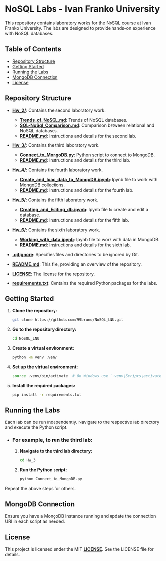 # NoSQL Labs - Ivan Franko University

This repository contains laboratory works for the NoSQL course at Ivan Franko University. The labs are designed to provide hands-on experience with NoSQL databases.

## Table of Contents

- [Repository Structure](#repository-structure)
- [Getting Started](#getting-started)
- [Running the Labs](#running-the-labs)
- [MongoDB Connection](#mongodb-connection)
- [License](#license)

## Repository Structure

- **[Hw_2/](Hw_2/)**: Contains the second laboratory work.
  - **[Trends_of_NoSQL.md](Hw_2%2FTrends_of_NoSQL.md)**: Trends of NoSQL databases.
  - **[SQL-NoSql_Comparison.md](Hw_2/SQL-NoSql_Comparison.md)**: Comparison between relational and NoSQL databases.
  - **[README.md](Hw_2/README.md)**: Instructions and details for the second lab.
- **[Hw_3/](Hw_3/)**: Contains the third laboratory work.
  - **[Connect_to_MongoDB.py](Hw_3/Connect_to_MongoDB.py)**: Python script to connect to MongoDB.
  - **[README.md](Hw_3/README.md)**: Instructions and details for the third lab.
- **[Hw_4/](Hw_4/)**: Contains the fourth laboratory work.
  - **[Create_and_load_data_to_MongoDB.ipynb](Hw_4/Create_and_load_data_to_MongoDB.ipynb)**: Ipynb file to work with MongoDB collections.
  - **[README.md](Hw_4/README.md)**: Instructions and details for the fourth lab. 
- **[Hw_5/](Hw_5/)**: Contains the fifth laboratory work.
  - **[Creating_and_Editing_db.ipynb](Hw_5/2FCreating_and_Editing_db.ipynb)**: Ipynb file to create and edit a database.
  - **[README.md](Hw_5/README.md)**: Instructions and details for the fifth lab.
- **[Hw_6/](Hw_6/)**: Contains the sixth laboratory work.
  - **[Working_with_data.ipynb](Hw_6/Working_with_data.ipynb)**: Ipynb file to work with data in MongoDB.
  - **[README.md](Hw_6/README.md)**: Instructions and details for the sixth lab.

- **[.gitignore](.gitignore)**: Specifies files and directories to be ignored by Git.
- **[README.md](README.md)**: This file, providing an overview of the repository.
- **[LICENSE](LICENSE)**: The license for the repository.
- **[requirements.txt](requirements.txt)**: Contains the required Python packages for the labs.

## Getting Started

1. **Clone the repository:**
   ```sh
   git clone https://github.com/99bruno/NoSQL_LNU.git
   ```
2. **Go to the repository directory:**
   ```sh
   cd NoSQL_LNU
   ```
   
3. **Create a virtual environment:**
    ```sh
    python -m venv .venv
    ```
   
4. **Set up the virtual environment:**
    ```sh
    source .venv/bin/activate  # On Windows use `.venv\Scripts\activate`
    ```

5. **Install the required packages:**
    ```sh
    pip install -r requirements.txt
    ```

## Running the Labs

Each lab can be run independently. Navigate to the respective lab directory and execute the Python script.

- ### For example, to run the third lab:

  1. **Navigate to the third lab directory:**
      ```sh
      cd Hw_3
      ```

  2. **Run the Python script:**
      ```sh
      python Connect_to_MongoDB.py
      ```

Repeat the above steps for others.

## MongoDB Connection

Ensure you have a MongoDB instance running and update the connection URI in each script as needed.

## License

This project is licensed under the MIT **[LICENSE](LICENSE)**. See the LICENSE file for details.